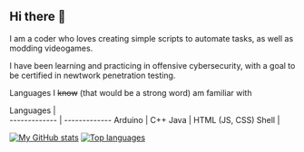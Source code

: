 ## Hi there 👋

I am a coder who loves creating simple scripts to automate tasks, as well as modding videogames. 

I have been learning and practicing in offensive cybersecurity, with a goal to be certified in newtwork penetration testing.

Languages I ~~know~~ (that would be a strong word) am familiar with

Languages     |             
------------- | -------------
Arduino       | C++
Java          | HTML (JS, CSS)
Shell         | 

[![My GitHub stats](https://github-readme-stats.vercel.app/api?username=TheGreatPintoJ&show_icons=true&theme=transparent&hide_border=true)](https://github.com/TheGreatPintoJ)
[![Top languages](https://github-readme-stats.vercel.app/api/top-langs/?username=samyk&show_icons=true&theme=transparent&hide_border=true&layout=compact)](https://github.com/TheGreatPintoJ)